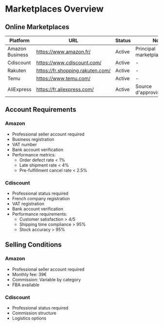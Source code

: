 # Marketplaces Overview

## Online Marketplaces
| Platform | URL | Status | Notes |
|----------|-----|--------|-------|
| Amazon Business | https://www.amazon.fr/ | Active | Principal marketplace |
| Cdiscount | https://www.cdiscount.com/ | Active | - |
| Rakuten | https://fr.shopping.rakuten.com/ | Active | - |
| Temu | https://www.temu.com/ | Active | - |
| AliExpress | https://fr.aliexpress.com/ | Active | Source d'approvisionnement |

## Account Requirements

### Amazon
- Professional seller account required
- Business registration
- VAT number
- Bank account verification
- Performance metrics:
  - Order defect rate < 1%
  - Late shipment rate < 4%
  - Pre-fulfillment cancel rate < 2.5%

### Cdiscount
- Professional status required
- French company registration
- VAT registration
- Bank account verification
- Performance requirements:
  - Customer satisfaction > 4/5
  - Shipping time compliance > 95%
  - Stock accuracy > 95%

## Selling Conditions

### Amazon
- Professional seller account required
- Monthly fee: 39€
- Commission: Variable by category
- FBA available

### Cdiscount
- Professional status required
- Commission structure
- Logistics options 
